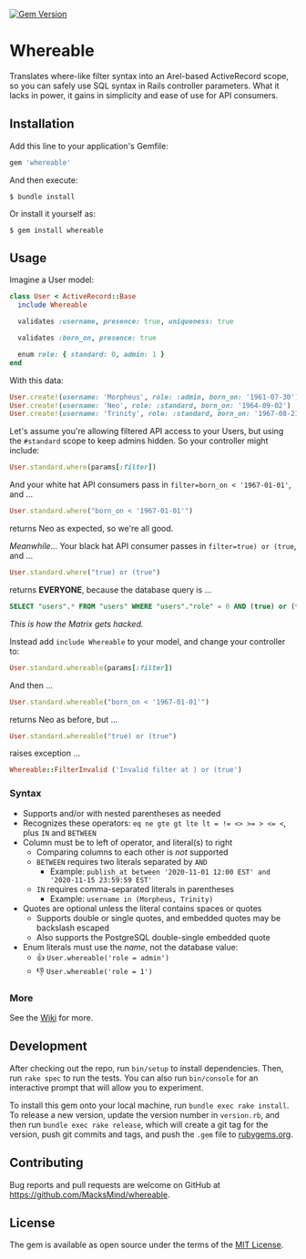 [![Gem Version](https://badge.fury.io/rb/whereable.svg)](https://badge.fury.io/rb/whereable)

# Whereable

Translates where-like filter syntax into an Arel-based ActiveRecord scope, so you can safely use SQL syntax in Rails controller parameters.
What it lacks in power, it gains in simplicity and ease of use for API consumers.

## Installation

Add this line to your application's Gemfile:

``` ruby
gem 'whereable'
```

And then execute:

    $ bundle install

Or install it yourself as:

    $ gem install whereable

## Usage

Imagine a User model:
``` ruby
class User < ActiveRecord::Base
  include Whereable

  validates :username, presence: true, uniqueness: true

  validates :born_on, presence: true

  enum role: { standard: 0, admin: 1 }
end
```
With this data:
``` ruby
User.create!(username: 'Morpheus', role: :admin, born_on: '1961-07-30')
User.create!(username: 'Neo', role: :standard, born_on: '1964-09-02')
User.create!(username: 'Trinity', role: :standard, born_on: '1967-08-21')
```
Let's assume you're allowing filtered API access to your Users,
but using the `#standard` scope to keep admins hidden. So your controller might include:
``` ruby
User.standard.where(params[:filter])
```
And your white hat API consumers pass in `filter=born_on < '1967-01-01'`, and &hellip;
``` ruby
User.standard.where("born_on < '1967-01-01'")
```
returns Neo as expected, so we're all good.

*Meanwhile&hellip;* Your black hat API consumer passes in `filter=true) or (true`, and &hellip;
``` ruby
User.standard.where("true) or (true")
```
returns **EVERYONE**, because the database query is &hellip;
``` SQL
SELECT "users".* FROM "users" WHERE "users"."role" = 0 AND (true) or (true)
```
*This is how the Matrix gets hacked.*

Instead add `include Whereable` to your model, and change your controller to:
``` ruby
User.standard.whereable(params[:filter])
```
And then &hellip;
``` ruby
User.standard.whereable("born_on < '1967-01-01'")
```
returns Neo as before, but &hellip;
``` ruby
User.standard.whereable("true) or (true")
```
raises exception &hellip;
``` ruby
Whereable::FilterInvalid ('Invalid filter at ) or (true')
```

### Syntax
* Supports and/or with nested parentheses as needed
* Recognizes these operators: `eq ne gte gt lte lt = != <> >= > <= <`, plus `IN` and `BETWEEN`
* Column must be to left of operator, and literal(s) to right
  * Comparing columns to each other is *not* supported
  * `BETWEEN` requires two literals separated by `AND`
    * Example: `publish_at between '2020-11-01 12:00 EST' and '2020-11-15 23:59:59 EST'`
  * `IN` requires comma-separated literals in parentheses
    * Example: `username in (Morpheus, Trinity)`
* Quotes are optional unless the literal contains spaces or quotes
  * Supports double or single quotes, and embedded quotes may be backslash escaped
  * Also supports the PostgreSQL double-single embedded quote
* Enum literals must use the *name*, not the database value:
  * 👍 `User.whereable('role = admin')`
  * 👎 `User.whereable('role = 1')`

### More
See the [Wiki](https://github.com/MacksMind/whereable/wiki) for more.

## Development

After checking out the repo, run `bin/setup` to install dependencies. Then, run `rake spec` to run the tests. You can also run `bin/console` for an interactive prompt that will allow you to experiment.

To install this gem onto your local machine, run `bundle exec rake install`. To release a new version, update the version number in `version.rb`, and then run `bundle exec rake release`, which will create a git tag for the version, push git commits and tags, and push the `.gem` file to [rubygems.org](https://rubygems.org).

## Contributing

Bug reports and pull requests are welcome on GitHub at https://github.com/MacksMind/whereable.


## License

The gem is available as open source under the terms of the [MIT License](https://opensource.org/licenses/MIT).
